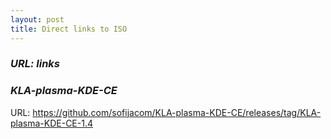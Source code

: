 ```yaml
---
layout: post
title: Direct links to ISO
---
```


### _URL: links_


### _KLA-plasma-KDE-CE_
URL: <https://github.com/sofijacom/KLA-plasma-KDE-CE/releases/tag/KLA-plasma-KDE-CE-1.4>

